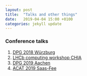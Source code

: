 ```yaml
---
layout: post
title:  "Talks and other things"
date:   2019-04-04 15:00 +0100
categories: jekyll update
---
```


### Conference talks
1. [DPG 2018 Würzburg](https://www.dpg-verhandlungen.de/year/2018/conference/wuerzburg/part/t/session/39/contribution/2)
2. [LHCb computing workshop CHIA](https://indico.cern.ch/event/684077/contributions/3121190/)
3. [DPG 2019 Aachen](https://www.dpg-verhandlungen.de/year/2019/conference/aachen/part/t/session/90/contribution/7)
4. [ACAT 2019 Saas-Fee](https://indico.cern.ch/event/708041/contributions/3276199/)
